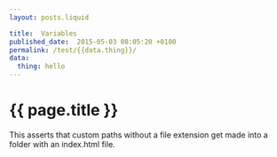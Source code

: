 ```yaml
---
layout: posts.liquid

title:  Variables
published_date:  2015-05-03 08:05:20 +0100
permalink: /test/{{data.thing}}/
data:
  thing: hello
---
```

# {{ page.title }}

This asserts that custom paths without a file extension get made into a folder with an index.html file.
